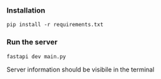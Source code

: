 ### Installation

`pip install -r requirements.txt`

### Run the server

`fastapi dev main.py`

Server information should be visibile in the terminal